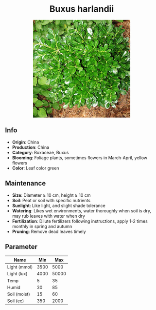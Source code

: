 <h1 align='center'>Buxus harlandii</h1>
<p align="center">
    <img 
        align='center'
        width='320'
        src="../images/buxus harlandii.png" 
        alt='Buxus harlandii' />
</p>

## Info

 - **Origin**: China
 - **Production**: China
 - **Category**: Buxaceae, Buxus
 - **Blooming**: Foliage plants, sometimes flowers in March-April, yellow flowers
 - **Color**: Leaf color green

## Maintenance

 - **Size**: Diameter ≥ 10 cm, height ≥ 10 cm
 - **Soil**: Peat or soil with specific nutrients
 - **Sunlight**: Like light, and slight shade tolerance
 - **Watering**: Likes wet environments, water thoroughly when soil is dry, may rub leaves with water when dry
 - **Fertilization**: Dilute fertilizers following instructions, apply 1-2 times monthly in spring and autumn
 - **Pruning**: Remove dead leaves timely

## Parameter

| Name         | Min  | Max   |
|--------------|------|-------|
| Light (mmol) | 3500 | 5000  |
| Light (lux)  | 4000 | 50000 |
| Temp         | 5    | 35    |
| Humid        | 30   | 85    |
| Soil (moist) | 15   | 60    |
| Soil (ec)    | 350  | 2000  |